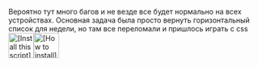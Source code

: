 Вероятно тут много багов и не везде все будет нормально на всех устройствах. Основная задача была просто вернуть горизонтальный список для недели, но там все переломали и пришлось играть с css
<a href="https://github.com/MubaraksaGen/t2iti_horizontal_week/raw/refs/heads/main/t2iti-horizontal-week.user.js"><img height=50 alt="[Install this script]" src="https://assets.googlegpt.io/images/buttons/greasy-fork/install/this-script.svg"></a><a href="#-installation"><img height=50 alt="[How to install]" title="How to install" src="https://assets.googlegpt.io/images/buttons/greasy-fork/help.svg"></a>
<br>
